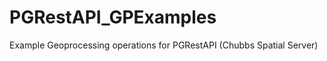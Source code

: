 PGRestAPI_GPExamples
====================

Example Geoprocessing operations for PGRestAPI (Chubbs Spatial Server)
